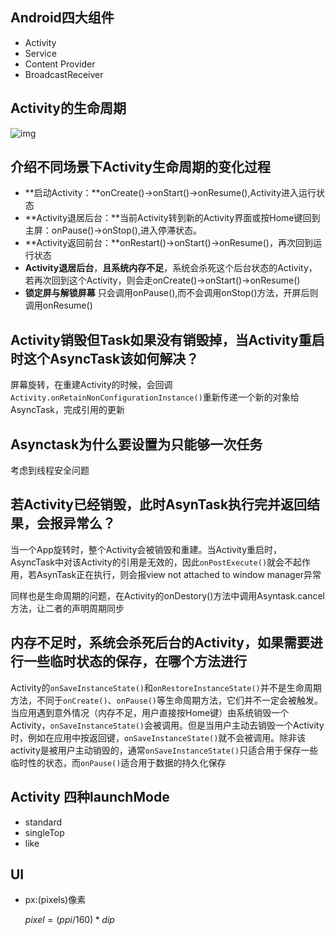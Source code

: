 ## Android四大组件

+ Activity
+ Service
+ Content Provider
+ BroadcastReceiver

## Activity的生命周期

![img](http://img.my.csdn.net/uploads/201303/08/1362732913_3457.jpg) 

## 介绍不同场景下Activity生命周期的变化过程

+ **启动Activity：**onCreate()->onStart()->onResume(),Activity进入运行状态
+ **Activity退居后台：**当前Activity转到新的Activity界面或按Home键回到主屏：onPause()->onStop(),进入停滞状态。
+ **Activity返回前台：**onRestart()->onStart()->onResume()，再次回到运行状态
+ **Activity退居后台**，**且系统内存不足**，系统会杀死这个后台状态的Activity，若再次回到这个Activity，则会走onCreate()->onStart()->onResume()
+ **锁定屏与解锁屏幕** 只会调用onPause(),而不会调用onStop()方法，开屏后则调用onResume()



## Activity销毁但Task如果没有销毁掉，当Activity重启时这个AsyncTask该如何解决？

屏幕旋转，在重建Activity的时候，会回调``Activity.onRetainNonConfigurationInstance()``重新传递一个新的对象给AsyncTask，完成引用的更新

## Asynctask为什么要设置为只能够一次任务

考虑到线程安全问题

## 若Activity已经销毁，此时AsynTask执行完并返回结果，会报异常么？

当一个App旋转时，整个Activity会被销毁和重建。当Activity重启时，AsyncTask中对该Activity的引用是无效的，因此``onPostExecute()``就会不起作用，若AsynTask正在执行，则会报view not attached to window manager异常

同样也是生命周期的问题，在Activity的onDestory()方法中调用Asyntask.cancel方法，让二者的声明周期同步

## 内存不足时，系统会杀死后台的Activity，如果需要进行一些临时状态的保存，在哪个方法进行

Activity的``onSaveInstanceState()``和``onRestoreInstanceState()``并不是生命周期方法，不同于``onCreate()``、``onPause()``等生命周期方法，它们并不一定会被触发。当应用遇到意外情况（内存不足，用户直接按Home键）由系统销毁一个Activity，``onSaveInstanceState()``会被调用。但是当用户主动去销毁一个Activity时，例如在应用中按返回键，``onSaveInstanceState()``就不会被调用。除非该activity是被用户主动销毁的，通常``onSaveInstanceState()``只适合用于保存一些临时性的状态，而``onPause()``适合用于数据的持久化保存

## Activity 四种launchMode

+ standard
+ singleTop
+ like

## UI

+ px:(pixels)像素  

  $pixel=(ppi/160)*dip$

  

  